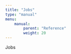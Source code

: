 ```yaml
---
title: "Jobs"
type: "manual"
menu:
    manual:
        parent: "Reference"
        weight: 20
---
```


Jobs